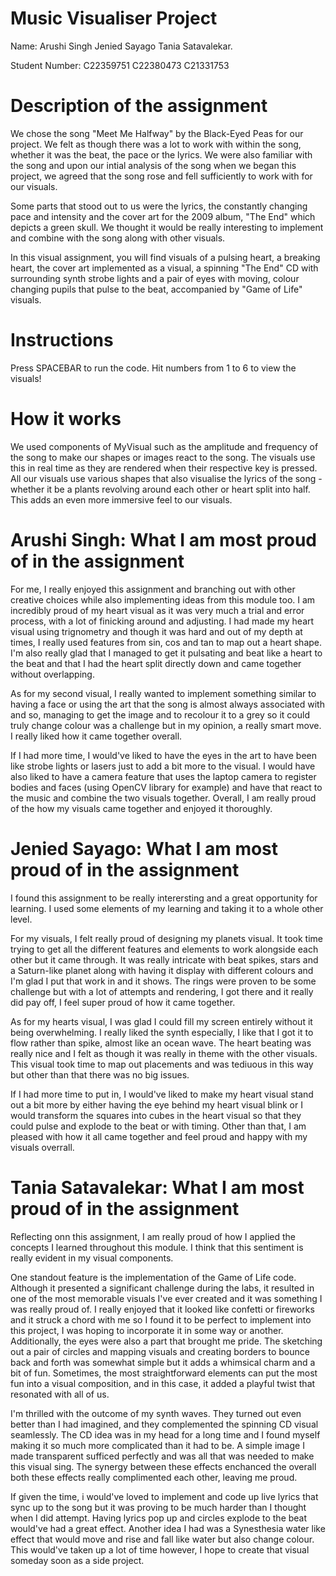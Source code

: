 # Music Visualiser Project

Name: 
Arushi Singh
Jenied Sayago
Tania Satavalekar.

Student Number: 
C22359751
C22380473
C21331753

# Description of the assignment
We chose the song "Meet Me Halfway" by the Black-Eyed Peas for our project. We felt as though there was a lot to work with within the song, whether it was the beat, the pace or the lyrics. We were also familiar with the song and upon our intial analysis of the song when we began this project, we agreed that the song rose and fell sufficiently to work with for our visuals.

Some parts that stood out to us were the lyrics, the constantly changing pace and intensity and the cover art for the 2009 album, "The End" which depicts a green skull. We thought it would be really interesting to implement and combine with the song along with other visuals. 

In this visual assignment, you will find visuals of a pulsing heart, a breaking heart, the cover art implemented as a visual, a spinning "The End" CD with surrounding synth strobe lights and a pair of eyes with moving, colour changing pupils that pulse to the beat, accompanied by "Game of Life" visuals.

# Instructions
Press SPACEBAR to run the code.
Hit numbers from 1 to 6 to view the visuals!

# How it works
We used components of MyVisual such as the amplitude and frequency of the song to make our shapes or images react to the song. The visuals use this in real time as they are rendered when their respective key is pressed. All our visuals use various shapes that also visualise the lyrics of the song - whether it be a plants revolving around each other or heart split into half. This adds an even more immersive feel to our visuals.


# Arushi Singh: What I am most proud of in the assignment
For me, I really enjoyed this assignment and branching out with other creative choices while also implementing ideas from this module too. 
I am incredibly proud of my heart visual as it was very much a trial and error process, with a lot of finicking around and adjusting. I had made my heart visual using trignometry and though it was hard and out of my depth at times, I really used features from sin, cos and tan to map out a heart shape. I'm also really glad that I managed to get it pulsating and beat like a heart to the beat and that I had the heart split directly down and came together without overlapping.

As for my second visual, I really wanted to implement something similar to having a face or using the art that the song is almost always associated with and so, managing to get the image and to recolour it to a grey so it could truly change colour was a challenge but in my opinion, a really smart move. I really liked how it came together overall.

If I had more time, I would've liked to have the eyes in the art to have been like strobe lights or lasers just to add a bit more to the visual. I would have also liked to have a camera feature that uses the laptop camera to register bodies and faces (using OpenCV library for example) and have that react to the music and combine the two visuals together. Overall, I am really proud of the how my visuals came together and enjoyed it thoroughly.


# Jenied Sayago: What I am most proud of in the assignment
I found this assignment to be really interersting and a great opportunity for learning. I used some elements of my learning and taking it to a whole other level. 

For my visuals, I felt really proud of designing my planets visual. It took time trying to get all the different features and elements to work alongside each other but it came through. It was really intricate with beat spikes, stars and a Saturn-like planet along with having it display with different colours and I'm glad I put that work in and it shows.  The rings were proven to be some challenge but with a lot of attempts and rendering, I got there and it really did pay off, I feel super proud of how it came together.

As for my hearts visual, I was glad I could fill my screen entirely without it being overwhelming. I really liked the synth especially, I like that I got it to flow rather than spike, almost like an ocean wave. The heart beating was really nice and I felt as though it was really in theme with the other visuals. This visual took time to map out placements and was tediuous in this way but other than that there was no big issues.

If I had more time to put in, I would've liked to make my heart visual stand out a bit more by either having the eye behind my heart visual blink or I would transform the squares into cubes in the heart visual so that they could pulse and explode to the beat or with timing. Other than that, I am pleased with how it all came together and feel proud and happy with my visuals overrall.

# Tania Satavalekar: What I am most proud of in the assignment
Reflecting onn this assignment, I am really proud of how I applied the concepts I learned throughout this module. I think that this sentiment is really evident in my visual components.

One standout feature is the implementation of the Game of Life code. Although it presented a significant challenge during the labs, it resulted in one of the most memorable visuals I've ever created and it was something I was really proud of. I really enjoyed that it looked like confetti or fireworks and it struck a chord with me so I found it to be perfect to implement into this project, I was hoping to incorporate it in some way or another. Additionally, the eyes were also a part that brought me pride. The  sketching out a pair of circles and mapping visuals and creating borders to bounce back and forth was somewhat simple but it adds a whimsical charm and a bit of fun.  Sometimes, the most straightforward elements can put the most fun into a visual composition, and in this case, it added a playful twist that resonated with all of us.

I'm thrilled with the outcome of my synth waves. They turned out even better than I had imagined, and they complemented the spinning CD visual seamlessly. The CD idea was in my head for a long time and I found myself making it so much more complicated than it had to be. A simple image I made transparent sufficed perfectly and was all that was needed to make this visual sing. The synergy between these effects enchanced the overall both these effects really complimented each other, leaving me proud.

If given the time, i would've loved to implement and code up live lyrics that sync up to the song but it was proving to be much harder than I thought when I did attempt. Having lyrics pop up and circles explode to the beat would've had a great effect. Another idea I had was a Synesthesia water like effect that would move and rise and fall like water but also change colour. This would've taken up a lot of time however, I hope to create that visual someday soon as a side project.
